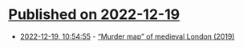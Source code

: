 # [Published on 2022-12-19](index.md)

* [2022-12-19, 10:54:55](https://news.ycombinator.com/item?id=34050709) - [“Murder map” of medieval London (2019)](https://arstechnica.com/science/2019/01/addictive-interactive-murder-map-lets-you-explore-medieval-london-crime/)
